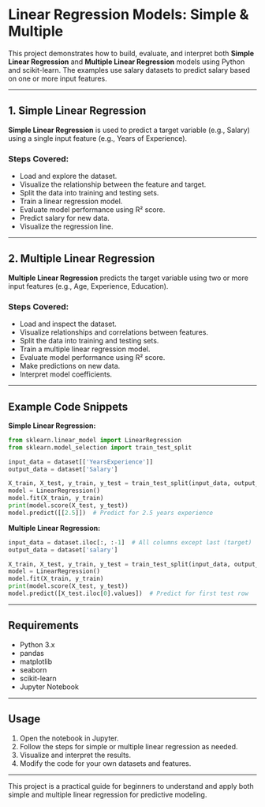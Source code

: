 # Linear Regression Models: Simple & Multiple

This project demonstrates how to build, evaluate, and interpret both **Simple Linear Regression** and **Multiple Linear Regression** models using Python and scikit-learn. The examples use salary datasets to predict salary based on one or more input features.

---

## 1. Simple Linear Regression

**Simple Linear Regression** is used to predict a target variable (e.g., Salary) using a single input feature (e.g., Years of Experience).

### Steps Covered:
- Load and explore the dataset.
- Visualize the relationship between the feature and target.
- Split the data into training and testing sets.
- Train a linear regression model.
- Evaluate model performance using R² score.
- Predict salary for new data.
- Visualize the regression line.

---

## 2. Multiple Linear Regression

**Multiple Linear Regression** predicts the target variable using two or more input features (e.g., Age, Experience, Education).

### Steps Covered:
- Load and inspect the dataset.
- Visualize relationships and correlations between features.
- Split the data into training and testing sets.
- Train a multiple linear regression model.
- Evaluate model performance using R² score.
- Make predictions on new data.
- Interpret model coefficients.

---

## Example Code Snippets

**Simple Linear Regression:**
```python
from sklearn.linear_model import LinearRegression
from sklearn.model_selection import train_test_split

input_data = dataset[['YearsExperience']]
output_data = dataset['Salary']

X_train, X_test, y_train, y_test = train_test_split(input_data, output_data, test_size=0.2, random_state=42)
model = LinearRegression()
model.fit(X_train, y_train)
print(model.score(X_test, y_test))
model.predict([[2.5]])  # Predict for 2.5 years experience
```

**Multiple Linear Regression:**
```python
input_data = dataset.iloc[:, :-1]  # All columns except last (target)
output_data = dataset['salary']

X_train, X_test, y_train, y_test = train_test_split(input_data, output_data, test_size=0.2, random_state=42)
model = LinearRegression()
model.fit(X_train, y_train)
print(model.score(X_test, y_test))
model.predict([X_test.iloc[0].values])  # Predict for first test row
```

---

## Requirements

- Python 3.x
- pandas
- matplotlib
- seaborn
- scikit-learn
- Jupyter Notebook

---

## Usage

1. Open the notebook in Jupyter.
2. Follow the steps for simple or multiple linear regression as needed.
3. Visualize and interpret the results.
4. Modify the code for your own datasets and features.

---

This project is a practical guide for beginners to understand and apply both simple and multiple linear regression for predictive modeling.